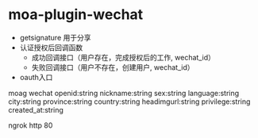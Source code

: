 # moa-plugin-wechat

- getsignature 用于分享
- 认证授权后回调函数
  - 成功回调接口（用户存在，完成授权后的工作, wechat_id）
  - 失败回调接口（用户不存在，创建用户, wechat_id）
- oauth入口

  
moag wechat openid:string nickname:string sex:string language:string city:string province:string country:string headimgurl:string privilege:string created_at:string 


ngrok http 80

